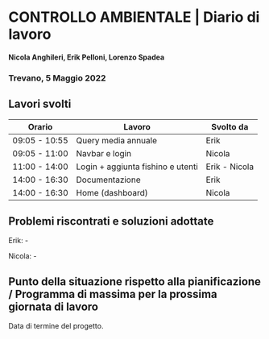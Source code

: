# CONTROLLO AMBIENTALE | Diario di lavoro
#### Nicola Anghileri, Erik Pelloni, Lorenzo Spadea
### Trevano, 5 Maggio 2022

## Lavori svolti

|Orario        |Lavoro                                              |Svolto da                  |
|--------------|----------------------------------------------------|---------------------------|
|09:05 - 10:55 |Query media annuale                                 | Erik                      |
|09:05 - 11:00 |Navbar e login                                      | Nicola                    |
|11:00 - 14:00 |Login + aggiunta fishino e utenti                   | Erik - Nicola             |
|14:00 - 16:30 |Documentazione                                      | Erik                      |
|14:00 - 16:30 |Home (dashboard)                                    | Nicola                    |


##  Problemi riscontrati e soluzioni adottate

Erik: -

Nicola: -

## Punto della situazione rispetto alla pianificazione / Programma di massima per la prossima giornata di lavoro

Data di termine del progetto.
